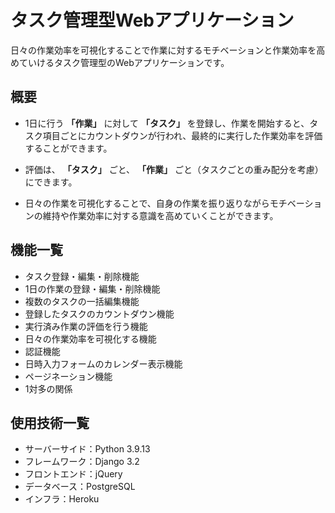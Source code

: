 # タスク管理型Webアプリケーション
日々の作業効率を可視化することで作業に対するモチベーションと作業効率を高めていけるタスク管理型のWebアプリケーションです。

## 概要
- 1日に行う **「作業」** に対して **「タスク」** を登録し、作業を開始すると、タスク項目ごとにカウントダウンが行われ、最終的に実行した作業効率を評価することができます。

- 評価は、 **「タスク」** ごと、 **「作業」** ごと（タスクごとの重み配分を考慮）にできます。

- 日々の作業を可視化することで、自身の作業を振り返りながらモチベーションの維持や作業効率に対する意識を高めていくことができます。

## 機能一覧
- タスク登録・編集・削除機能
- 1日の作業の登録・編集・削除機能
- 複数のタスクの一括編集機能
- 登録したタスクのカウントダウン機能
- 実行済み作業の評価を行う機能
- 日々の作業効率を可視化する機能
- 認証機能
- 日時入力フォームのカレンダー表示機能
- ページネーション機能
- 1対多の関係


## 使用技術一覧
- サーバーサイド：Python 3.9.13
- フレームワーク：Django 3.2
- フロントエンド：jQuery
- データベース：PostgreSQL
- インフラ：Heroku
